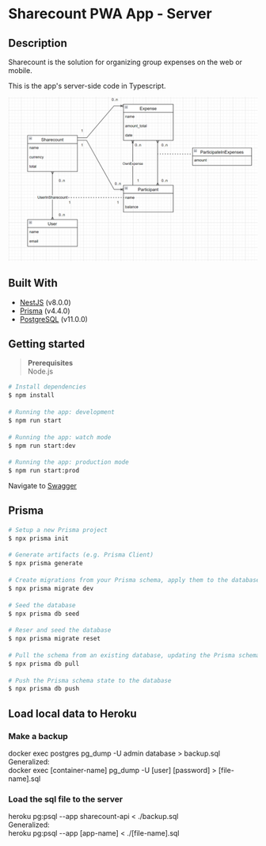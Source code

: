 # Sharecount PWA App - Server

## Description
Sharecount is the solution for organizing group expenses on the web or mobile.<br>

This is the app's server-side code in Typescript.

<div align="center">
    <img src="public/screenshots/Database.png" width="800"/>
</div>


## Built With
- [NestJS](https://nestjs.com/) (v8.0.0)
- [Prisma](https://www.prisma.io/) (v4.4.0)
- [PostgreSQL](https://www.postgresql.org/) (v11.0.0)


## Getting started

> **Prerequisites** <br>
> Node.js

```bash
# Install dependencies
$ npm install

# Running the app: development
$ npm run start

# Running the app: watch mode
$ npm run start:dev

# Running the app: production mode
$ npm run start:prod
```

Navigate to [Swagger](http://localhost:3000/api/)


## Prisma
```bash
# Setup a new Prisma project
$ npx prisma init

# Generate artifacts (e.g. Prisma Client)
$ npx prisma generate

# Create migrations from your Prisma schema, apply them to the database, generate artifacts (e.g. Prisma Client)
$ npx prisma migrate dev

# Seed the database
$ npx prisma db seed

# Reser and seed the database
$ npx prisma migrate reset

# Pull the schema from an existing database, updating the Prisma schema
$ npx prisma db pull

# Push the Prisma schema state to the database
$ npx prisma db push
```

## Load local data to Heroku
### Make a backup
docker exec postgres pg_dump -U admin database > backup.sql <br>
Generalized: <br>
docker exec [container-name] pg_dump -U [user] [password] > [file-name].sql
 
### Load the sql file to the server
heroku pg:psql --app sharecount-api < ./backup.sql <br>
Generalized: <br>
heroku pg:psql --app [app-name] < ./[file-name].sql
